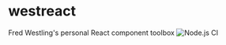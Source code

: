 # westreact
  Fred Westling's personal React component toolbox ![Node.js CI](https://github.com/fwestling/westreact/workflows/Node.js%20CI/badge.svg)
